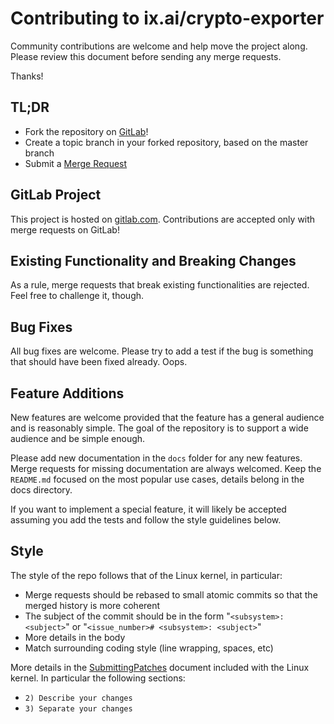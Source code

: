 # Contributing to ix.ai/crypto-exporter

Community contributions are welcome and help move the project along.  Please review this document before sending any merge requests.

Thanks!

## TL;DR

* Fork the repository on [GitLab](https://gitlab.com/ix.ai/crypto-exporter)!
* Create a topic branch in your forked repository, based on the master branch
* Submit a [Merge Request](https://gitlab.com/ix.ai/crypto-exporter/-/merge_requests)

## GitLab Project

This project is hosted on [gitlab.com](https://gitlab.com/ix.ai/crypto-exporter). Contributions are accepted only with merge requests on GitLab!

## Existing Functionality and Breaking Changes

As a rule, merge requests that break existing functionalities are rejected. Feel free to challenge it, though.

## Bug Fixes

All bug fixes are welcome. Please try to add a test if the bug is something that should have been fixed already. Oops.

## Feature Additions

New features are welcome provided that the feature has a general audience and is reasonably simple.  The goal of the repository is to support a wide audience and be simple enough.

Please add new documentation in the `docs` folder for any new features.  Merge requests for missing documentation are always welcomed. Keep the `README.md` focused on the most popular use cases, details belong in the docs directory.

If you want to implement a special feature, it will likely be accepted assuming you add the tests and follow the style guidelines below.

## Style

The style of the repo follows that of the Linux kernel, in particular:

* Merge requests should be rebased to small atomic commits so that the merged history is more coherent
* The subject of the commit should be in the form "`<subsystem>: <subject>`" or "`<issue_number># <subsystem>: <subject>`"
* More details in the body
* Match surrounding coding style (line wrapping, spaces, etc)

More details in the [SubmittingPatches](https://www.kernel.org/doc/html/latest/process/submitting-patches.html) document included with the Linux kernel.  In particular the following sections:

* `2) Describe your changes`
* `3) Separate your changes`
